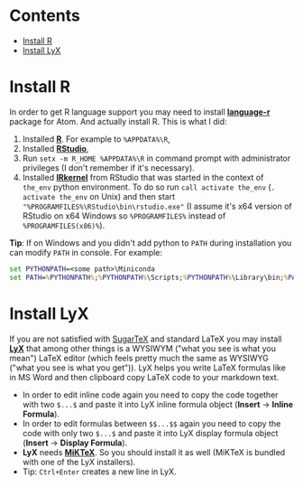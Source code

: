 # Contents

* [Install R](#install-r)
* [Install LyX](#install-lyx)


# Install R

In order to get R language support you may need to install [**language-r**](https://atom.io/packages/language-r) package for Atom. And actually install R. This is what I did:

1. Installed [**R**](https://cran.r-project.org/). For example to `%APPDATA%\R`,
2. Installed [**RStudio**](https://www.rstudio.com/products/rstudio/download/),
3. Run `setx -m R_HOME %APPDATA%\R` in command prompt with administrator privileges (I don't remember if it's necessary).
4. Installed [**IRkernel**](https://irkernel.github.io/installation/) from RStudio that was started in the context of `the_env` python environment. To do so run `call activate the_env` (`. activate the_env` on Unix) and then start `"%PROGRAMFILES%\RStudio\bin\rstudio.exe"` (I assume it's x64 version of RStudio on x64 Windows so `%PROGRAMFILES%` instead of `%PROGRAMFILES(x86)%`).

**Tip**: If on Windows and you didn't add python to `PATH` during installation you can modify `PATH` in console. For example:
```bat
set PYTHONPATH=<some path>\Miniconda
set PATH=%PYTHONPATH%;%PYTHONPATH%\Scripts;%PYTHONPATH%\Library\bin;%PATH%
```


# Install LyX

If you are not satisfied with [SugarTeX](sugartex.md) and standard LaTeX you may install [**LyX**](http://www.lyx.org/Download) that among other things is a WYSIWYM ("what you see is what you mean") LaTeX editor (which feels pretty much the same as WYSIWYG ("what you see is what you get")). LyX helps you write LaTeX formulas like in MS Word and then clipboard copy LaTeX code to your markdown text.

* In order to edit inline code again you need to copy the code together with two `$...$` and paste it into LyX inline formula object (**Insert** → **Inline Formula**).
* In order to edit formulas between `$$...$$` again you need to copy the code with only two `$...$` and paste it into LyX display formula object (**Insert** → **Display Formula**).
* **LyX** needs [**MiKTeX**](https://miktex.org/download). So you should install it as well (MiKTeX is bundled with one of the LyX installers).
* Tip: `Ctrl+Enter` creates a new line in LyX.
